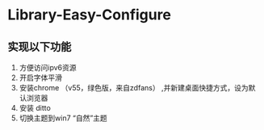 # Library-Easy-Configure
## 实现以下功能
1. 方便访问ipv6资源  
2. 开启字体平滑  
3. 安装chrome （v55，绿色版，来自zdfans） ,并新建桌面快捷方式，设为默认浏览器 
4. 安装 ditto  
5. 切换主题到win7 “自然”主题
